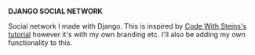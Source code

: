 **DJANGO SOCIAL NETWORK**

Social network I made with Django. This is inspired by [Code With Steins's tutorial](https://www.youtube.com/watch?v=GClIzqdYNr0&t) however it's with my own branding etc. I'll also be adding my own functionality to this. 